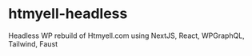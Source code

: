 # htmyell-headless
Headless WP rebuild of Htmyell.com using NextJS, React, WPGraphQL, Tailwind, Faust
